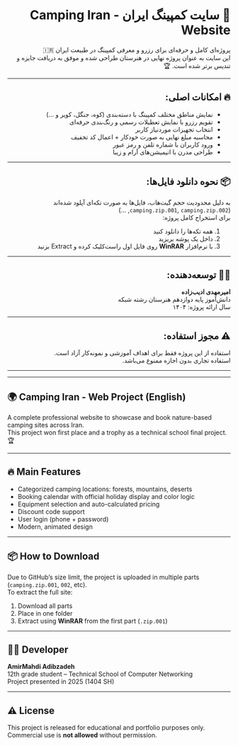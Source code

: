 <div dir="rtl">

# 🌲 سایت کمپینگ ایران - Camping Iran Website

پروژه‌ای کامل و حرفه‌ای برای رزرو و معرفی کمپینگ در طبیعت ایران 🇮🇷  
این سایت به عنوان پروژه نهایی در هنرستان طراحی شده و موفق به دریافت جایزه و تندیس برتر شده است. 🏆

---

## 🔥 امکانات اصلی:

- نمایش مناطق مختلف کمپینگ با دسته‌بندی (کوه، جنگل، کویر و ...)
- تقویم رزرو با نمایش تعطیلات رسمی و رنگ‌بندی حرفه‌ای
- انتخاب تجهیزات موردنیاز کاربر
- محاسبه مبلغ نهایی به صورت خودکار + اعمال کد تخفیف
- ورود کاربران با شماره تلفن و رمز عبور
- طراحی مدرن با انیمیشن‌های آرام و زیبا

---

## 📦 نحوه دانلود فایل‌ها:

به دلیل محدودیت حجم گیت‌هاب، فایل‌ها به صورت تکه‌ای آپلود شده‌اند (`camping.zip.001`, `camping.zip.002`, ...)  
برای استخراج کامل پروژه:

1. همه تکه‌ها را دانلود کنید
2. داخل یک پوشه بریزید
3. با نرم‌افزار **WinRAR** روی فایل اول راست‌کلیک کرده و Extract بزنید

---

## 👨‍💻 توسعه‌دهنده:

**امیرمهدی ادیب‌زاده**  
دانش‌آموز پایه دوازدهم هنرستان رشته شبکه  
سال ارائه پروژه: ۱۴۰۴

---

## ⚠️ مجوز استفاده:

استفاده از این پروژه فقط برای اهداف آموزشی و نمونه‌کار آزاد است.  
استفاده تجاری بدون اجازه ممنوع می‌باشد.

---

</div>

---

## 🌍 Camping Iran - Web Project (English)

A complete professional website to showcase and book nature-based camping sites across Iran.  
This project won first place and a trophy as a technical school final project. 🏆

---

## 🔥 Main Features

- Categorized camping locations: forests, mountains, deserts
- Booking calendar with official holiday display and color logic
- Equipment selection and auto-calculated pricing
- Discount code support
- User login (phone + password)
- Modern, animated design

---

## 📦 How to Download

Due to GitHub’s size limit, the project is uploaded in multiple parts (`camping.zip.001`, `002`, etc).  
To extract the full site:

1. Download all parts  
2. Place in one folder  
3. Extract using **WinRAR** from the first part (`.zip.001`)

---

## 👨‍💻 Developer

**AmirMahdi Adibzadeh**  
12th grade student – Technical School of Computer Networking  
Project presented in 2025 (1404 SH)

---

## ⚠️ License

This project is released for educational and portfolio purposes only.  
Commercial use is **not allowed** without permission.
